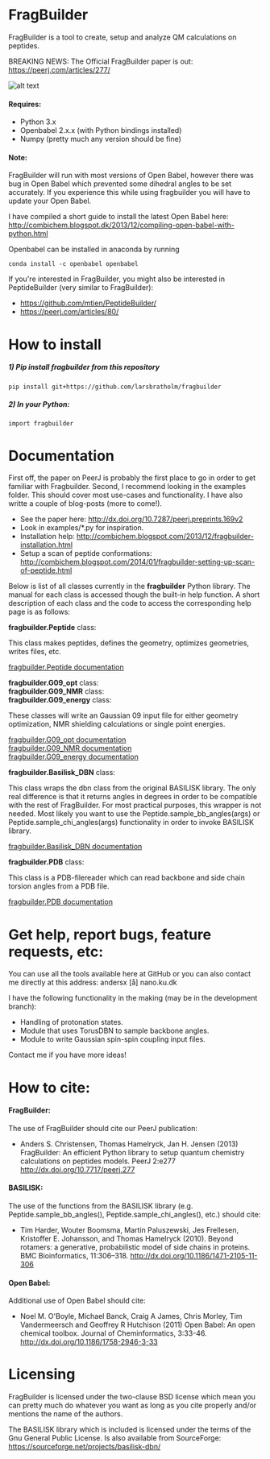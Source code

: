 FragBuilder
===========

FragBuilder is a tool to create, setup and analyze QM calculations on peptides.

BREAKING NEWS: The Official FragBuilder paper is out: https://peerj.com/articles/277/

![alt text](https://dl.dropboxusercontent.com/u/17435887/fragbuilder/model_angles_crop.png "Di-alanine peptide")
#### Requires:
 - Python 3.x
 - Openbabel 2.x.x (with Python bindings installed)
 - Numpy (pretty much any version should be fine)


#### Note: 
FragBuilder will run with most versions of Open Babel, however there was bug in Open Babel which prevented some dihedral angles to be set accurately. If you experience this while using fragbuilder you will have to update your Open Babel.

I have compiled a short guide to install the latest Open Babel here:
http://combichem.blogspot.dk/2013/12/compiling-open-babel-with-python.html

Openbabel can be installed in anaconda by running

    conda install -c openbabel openbabel

If you're interested in FragBuilder, you might also be interested in PeptideBuilder (very similar to FragBuilder):
- https://github.com/mtien/PeptideBuilder/
- https://peerj.com/articles/80/

How to install
==========

##### 1) Pip install fragbuilder from this repository

    pip install git+https://github.com/larsbratholm/fragbuilder

##### 2) In your Python:

    import fragbuilder

Documentation
=============

First off, the paper on PeerJ is probably the first place to go in order to get familiar with Fragbuilder. Second, I recommend looking in the examples folder. This should cover most use-cases and functionality. I have also writte a couple of blog-posts (more to come!).

 - See the paper here: http://dx.doi.org/10.7287/peerj.preprints.169v2
 - Look in examples/\*.py for inspiration.
 - Installation help: http://combichem.blogspot.com/2013/12/fragbuilder-installation.html
 - Setup a scan of peptide conformations: http://combichem.blogspot.com/2014/01/fragbuilder-setting-up-scan-of-peptide.html

Below is list of all classes currently in the **fragbuilder** Python library. The manual for each class is accessed though the built-in help function. A short description of each class and the code to access the corresponding help page is as follows:

**fragbuilder.Peptide** class:

This class makes peptides, defines the geometry, optimizes geometries, writes files, etc.

[fragbuilder.Peptide documentation](https://rawgithub.com/jensengroup/fragbuilder/master/doc/fragbuilder.Peptide.html)

**fragbuilder.G09_opt** class:  
**fragbuilder.G09_NMR** class:  
**fragbuilder.G09_energy** class:

These classes will write an Gaussian 09 input file for either geometry optimization, NMR shielding calculations or single point energies.

[fragbuilder.G09_opt documentation](https://rawgithub.com/jensengroup/fragbuilder/master/doc/fragbuilder.G09_opt.html)  
[fragbuilder.G09_NMR documentation](https://rawgithub.com/jensengroup/fragbuilder/master/doc/fragbuilder.G09_NMR.html)  
[fragbuilder.G09_energy documentation](https://rawgithub.com/jensengroup/fragbuilder/master/doc/fragbuilder.G09_energy.html)

**fragbuilder.Basilisk_DBN** class:
 
This class wraps the dbn class from the original BASILISK library. The only real difference is that it returns angles in degrees in order to be compatible with the rest of FragBuilder.
For most practical purposes, this wrapper is not needed. Most likely you want to use the Peptide.sample_bb_angles(args) or Peptide.sample_chi_angles(args) functionality in order to invoke BASILISK library. 

[fragbuilder.Basilisk_DBN documentation](https://rawgithub.com/jensengroup/fragbuilder/master/doc/fragbuilder.Basilisk_DBN.html)


**fragbuilder.PDB** class:
 
This class is a PDB-filereader which can read backbone and side chain torsion angles from a PDB file. 

[fragbuilder.PDB documentation](https://rawgithub.com/jensengroup/fragbuilder/master/doc/fragbuilder.PDB.html)


Get help, report bugs, feature requests, etc:
===============================

You can use all the tools available here at GitHub or you can also contact me directly at this address: andersx [å] nano.ku.dk

I have the following functionality in the making (may be in the development branch):
 
- Handling of protonation states.
- Module that uses TorusDBN to sample backbone angles.
- Module to write Gaussian spin-spin coupling input files.

Contact me if you have more ideas!


How to cite:
===============================

#### FragBuilder:
The use of FragBuilder should cite our PeerJ publication:

- Anders S. Christensen, Thomas Hamelryck, Jan H. Jensen (2013) FragBuilder: An efficient Python library to setup quantum chemistry calculations on peptides models. PeerJ 2:e277 http://dx.doi.org/10.7717/peerj.277

#### BASILISK:
The use of the functions from the BASILISK library (e.g. Peptide.sample\_bb\_angles(), Peptide.sample\_chi\_angles(), etc.) should cite:

- Tim Harder, Wouter Boomsma,  Martin Paluszewski, Jes Frellesen, Kristoffer E. Johansson, and Thomas Hamelryck  (2010). Beyond rotamers: a generative, probabilistic model of
side chains in proteins. BMC Bioinformatics, 11:306–318. http://dx.doi.org/10.1186/1471-2105-11-306


#### Open Babel:
Additional use of Open Babel should cite:

- Noel M. O'Boyle, Michael Banck, Craig A James, Chris Morley, Tim Vandermeersch and Geoffrey R Hutchison (2011) Open Babel: An open chemical toolbox. Journal of Cheminformatics, 3:33-46. http://dx.doi.org/10.1186/1758-2946-3-33



Licensing
=========
FragBuilder is licensed under the two-clause BSD license which mean you can pretty much do whatever you want as long as you cite properly and/or mentions the name of the authors.

The BASILISK library which is included is licensed under the terms of the Gnu General Public License. Is also available from SourceForge: https://sourceforge.net/projects/basilisk-dbn/



